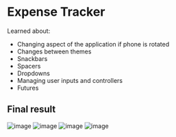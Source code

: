 # Expense Tracker

Learned about:
- Changing aspect of the application if phone is rotated
- Changes between themes
- Snackbars
- Spacers
- Dropdowns
- Managing user inputs and controllers
- Futures
## Final result
![image](https://github.com/Matrei3/Flutter-Expenses-App/assets/115424656/1b4a000d-9aa2-49fe-92d7-a5f5ee7f00a8)
![image](https://github.com/Matrei3/Flutter-Expenses-App/assets/115424656/57b1fb4c-f80a-4c2c-9c7c-7461b17f27e4)
![image](https://github.com/Matrei3/Flutter-Expenses-App/assets/115424656/04e224f7-3d08-4e3f-a855-8f2781687af8)
![image](https://github.com/Matrei3/Flutter-Expenses-App/assets/115424656/5de97325-f378-4310-adb7-28529b6ed5c3)

